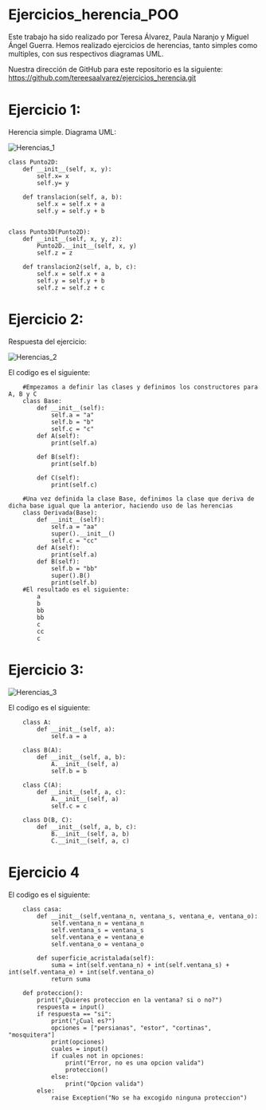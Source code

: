 # Ejercicios_herencia_POO

Este trabajo ha sido realizado por Teresa Álvarez, Paula Naranjo y Miguel Ángel Guerra. Hemos realizado ejercicios de herencias, tanto simples como multiples, con sus respectivos diagramas UML.

Nuestra dirección de GitHub para este repositorio es la siguiente: https://github.com/tereesaalvarez/ejercicios_herencia.git

# Ejercicio 1: 
Herencia simple. Diagrama UML:

![Herencias_1](https://user-images.githubusercontent.com/100090620/159312235-d56fced3-02bd-46e7-944a-877e7dd1e653.PNG)

    class Punto2D:
        def __init__(self, x, y):
            self.x= x
            self.y= y
        
        def translacion(self, a, b):
            self.x = self.x + a
            self.y = self.y + b
        

    class Punto3D(Punto2D):
        def __init__(self, x, y, z):
            Punto2D.__init__(self, x, y)
            self.z = z

        def translacion2(self, a, b, c):
            self.x = self.x + a
            self.y = self.y + b
            self.z = self.z + c 
        


# Ejercicio 2:
Respuesta del ejercicio:

![Herencias_2](https://user-images.githubusercontent.com/100090620/159312560-d84049af-e678-4e0c-a0fe-959c94b8c80f.PNG)

El codigo es el siguiente:

```
    #Empezamos a definir las clases y definimos los constructores para A, B y C
    class Base: 
        def __init__(self): 
            self.a = "a" 
            self.b = "b" 
            self.c = "c" 
        def A(self): 
            print(self.a) 
 
        def B(self): 
            print(self.b) 
 
        def C(self): 
            print(self.c) 

    #Una vez definida la clase Base, definimos la clase que deriva de dicha base igual que la anterior, haciendo uso de las herencias
    class Derivada(Base): 
        def __init__(self): 
            self.a = "aa" 
            super().__init__() 
            self.c = "cc" 
        def A(self): 
            print(self.a) 
        def B(self): 
            self.b = "bb" 
            super().B() 
            print(self.b) 
    #El resultado es el siguiente:
        a
        b
        bb
        bb
        c
        cc
        c

```


# Ejercicio 3:


![Herencias_3](https://user-images.githubusercontent.com/100090620/159312608-78295d34-df70-46a7-8033-39e5639dc534.PNG)

El codigo es el siguiente:

        class A:
            def __init__(self, a):
                self.a = a

        class B(A):
            def __init__(self, a, b):
                A.__init__(self, a)
                self.b = b

        class C(A):
            def __init__(self, a, c):
                A.__init__(self, a)
                self.c = c

        class D(B, C):
            def __init__(self, a, b, c):
                B.__init__(self, a, b)
                C.__init__(self, a, c)


# Ejercicio 4

El codigo es el siguiente:

        class casa:
            def __init__(self,ventana_n, ventana_s, ventana_e, ventana_o):
                self.ventana_n = ventana_n
                self.ventana_s = ventana_s
                self.ventana_e = ventana_e
                self.ventana_o = ventana_o

            def superficie_acristalada(self):
                suma = int(self.ventana_n) + int(self.ventana_s) + int(self.ventana_e) + int(self.ventana_o)
                return suma 

        def proteccion():
            print("¿Quieres proteccion en la ventana? si o no?")
            respuesta = input()
            if respuesta == "si":
                print("¿Cual es?")
                opciones = ["persianas", "estor", "cortinas", "mosquitera"]
                print(opciones)
                cuales = input()
                if cuales not in opciones:
                    print("Error, no es una opcion valida")
                    proteccion()
                else:
                    print("Opcion valida")
            else:
                raise Exception("No se ha excogido ninguna proteccion")
